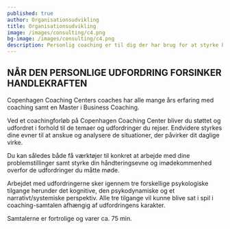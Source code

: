 ```yaml
---
published: true
author: Organisationsudvikling
title: Organisationsudvikling
image: /images/consulting/c4.png
bg-image: /images/consulting/c4.png
description: Personlig coaching er til dig der har brug for at styrke balancen mellem privatliv og arbejdsliv, karrierevejledende samtaler, udfordringer og overvejelse om jobskifte, stresshåndtering ect. Vi kan tage udgangspunkt i både private og arbejdsmæssige udfordringer, det er op til dig – intet er for stort eller for småt.
---
```


## NÅR DEN PERSONLIGE UDFORDRING FORSINKER HANDLEKRAFTEN

Copenhagen Coaching Centers coaches har alle mange års erfaring med coaching samt en Master i Business Coaching.

Ved et coachingforløb på Copenhagen Coaching Center bliver du støttet og udfordret i forhold til de temaer og udfordringer du rejser. Endvidere styrkes dine evner til at anskue og analysere de situationer, der påvirker dit daglige virke.

Du kan således både få værktøjer til konkret at arbejde med dine problemstillinger samt styrke din håndteringsevne og imødekommenhed overfor de udfordringer du måtte møde.

Arbejdet med udfordringerne sker igennem tre forskellige psykologiske tilgange herunder det kognitive, den psykodynamiske og et narrativt/systemiske perspektiv. Alle tre tilgange vil kunne blive sat i spil i coaching-samtalen afhængig af udfordringens karakter.

Samtalerne er fortrolige og varer ca. 75 min.